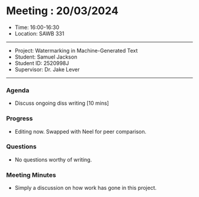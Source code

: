 # Meeting : 20/03/2024

* Time: 16:00-16:30
* Location: SAWB 331
----------

* Project: Watermarking in Machine-Generated Text
* Student: Samuel Jackson
* Student ID: 2520998J
* Supervisor: Dr. Jake Lever
----------

### Agenda

- Discuss ongoing diss writing [10 mins]

### Progress

- Editing now. Swapped with Neel for peer comparison.

### Questions

- No questions worthy of writing.

### Meeting Minutes

- Simply a discussion on how work has gone in this project.